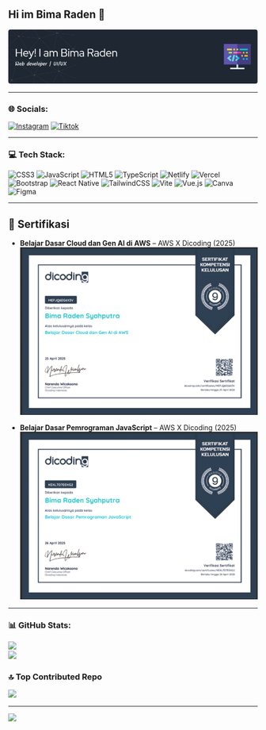 ## Hi im Bima Raden 👋

![Bima Raden](./img/Header-1.png)

---

### 🌐 Socials:
[![Instagram](https://img.shields.io/badge/Instagram-%23E4405F.svg?logo=Instagram&logoColor=white)](https://instagram.com/Bimaraden__) 
[![Tiktok](https://img.shields.io/badge/TikTok-000000?style=for-the-badge&logo=tiktok&logoColor=white)](https://www.tiktok.com/@bimrdsy)

---

### 💻 Tech Stack:
![CSS3](https://img.shields.io/badge/css3-%231572B6.svg?style=for-the-badge&logo=css3&logoColor=white) ![JavaScript](https://img.shields.io/badge/javascript-%23323330.svg?style=for-the-badge&logo=javascript&logoColor=%23F7DF1E) ![HTML5](https://img.shields.io/badge/html5-%23E34F26.svg?style=for-the-badge&logo=html5&logoColor=white) ![TypeScript](https://img.shields.io/badge/typescript-%23007ACC.svg?style=for-the-badge&logo=typescript&logoColor=white) ![Netlify](https://img.shields.io/badge/netlify-%23000000.svg?style=for-the-badge&logo=netlify&logoColor=#00C7B7) ![Vercel](https://img.shields.io/badge/vercel-%23000000.svg?style=for-the-badge&logo=vercel&logoColor=white) ![Bootstrap](https://img.shields.io/badge/bootstrap-%238511FA.svg?style=for-the-badge&logo=bootstrap&logoColor=white) ![React Native](https://img.shields.io/badge/react_native-%2320232a.svg?style=for-the-badge&logo=react&logoColor=%2361DAFB) ![TailwindCSS](https://img.shields.io/badge/tailwindcss-%2338B2AC.svg?style=for-the-badge&logo=tailwind-css&logoColor=white) ![Vite](https://img.shields.io/badge/vite-%23646CFF.svg?style=for-the-badge&logo=vite&logoColor=white) ![Vue.js](https://img.shields.io/badge/vue.js-%2335495e.svg?style=for-the-badge&logo=vuedotjs&logoColor=%234FC08D) ![Canva](https://img.shields.io/badge/Canva-%2300C4CC.svg?style=for-the-badge&logo=Canva&logoColor=white) ![Figma](https://img.shields.io/badge/figma-%23F24E1E.svg?style=for-the-badge&logo=figma&logoColor=white)

---

## 📜 Sertifikasi

- **Belajar Dasar Cloud dan Gen Al di AWS** – AWS X Dicoding (2025)  
  ![Dasar cloud and AI](./img/1.png)

- **Belajar Dasar Pemrograman JavaScript** – AWS X Dicoding (2025)  
  ![JS certificate](./img/2.png)

---


### 📊 GitHub Stats:
![](https://github-readme-stats.vercel.app/api?username=Bimaraden&theme=dark&hide_border=false&include_all_commits=true&count_private=false)<br/>
![](https://nirzak-streak-stats.vercel.app/?user=Bimaraden&theme=dark&hide_border=false)<br/>

### 🔝 Top Contributed Repo
![](https://github-contributor-stats.vercel.app/api?username=Bimaraden&limit=5&theme=dark&combine_all_yearly_contributions=true)

---
[![](https://visitcount.itsvg.in/api?id=Bimaraden&icon=0&color=0)](https://visitcount.itsvg.in)

<!-- Proudly created with GPRM ( https://gprm.itsvg.in ) -->
